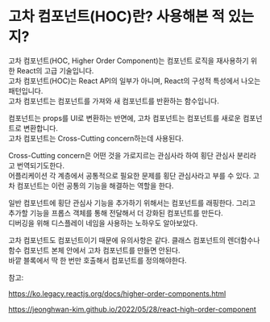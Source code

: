 # 고차 컴포넌트(HOC)란? 사용해본 적 있는지?

고차 컴포넌트(HOC, Higher Order Component)는 컴포넌트 로직을 재사용하기 위한 React의 고급 기술입니다.   
고차 컴포넌트(HOC)는 React API의 일부가 아니며, React의 구성적 특성에서 나오는 패턴입니다.  
고차 컴포넌트는 컴포넌트를 가져와 새 컴포넌트를 반환하는 함수입니다.  

컴포넌트는 props를 UI로 변환하는 반면에, 고차 컴포넌트는 컴포넌트를 새로운 컴포넌트로 변환합니다.  
고차 컴포넌트는 Cross-Cutting concern하는데 사용된다.  

Cross-Cutting concern은 어떤 것을 가로지르는 관심사라 하여 횡단 관심사 분리라고 번역되기도한다.  
어플리케이션 각 계층에서 공통적으로 필요한 문제를 횡단 관심사라고 부를 수 있다. 고차 컴포넌트는 이런 공통의 기능을 해결하는 역할을 한다.

일반 컴포넌트에 횡단 관심사 기능을 추가하기 위해서는 컴포넌트를 래핑한다. 그리고 추가할 기능을 프롭스 객체를 통해 전달해서 더 강화된 컴포넌트를 만든다.  
디버깅을 위해 디스플레이 네임을 사용하는 노하우도 알아보았다.

고차 컴포넌트도 컴포넌트이기 때문에 유의사항은 같다. 클래스 컴포넌트의 렌더함수나 함수 컴포넌트 본체 안에서 고차 컴포넌트를 만들면 안된다.  
바깥 블록에서 딱 한 번만 호출해서 컴포넌트를 정의해야한다.

  참고:  
  
https://ko.legacy.reactjs.org/docs/higher-order-components.html  
  
https://jeonghwan-kim.github.io/2022/05/28/react-high-order-component
